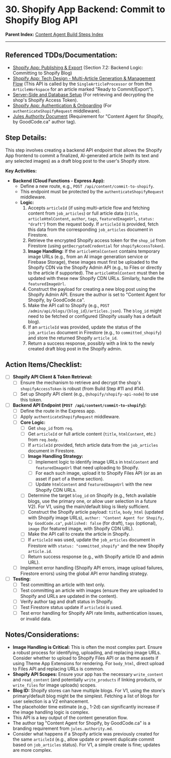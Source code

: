 # 30. Shopify App Backend: Commit to Shopify Blog API

**Parent Index:** [Content Agent Build Steps Index](index.md)

---

## Referenced TDDs/Documentation:
*   [Shopify App: Publishing & Export](../../jules/shopify-app/jules.publishing-and-export.md) (Section 7.2: Backend Logic: Committing to Shopify Blog)
*   [Shopify App: Tech Design - Multi-Article Generation & Management Flow](../../jules/shopify-app/tech-design.multi-article-flow.md) (This API is called by the `SingleArticleProcessor` or from the `ArticleWorkspace` for an article marked "Ready to Commit/Export").
*   [Server-Side and Database Setup](../../jules/serverside-setup.md) (For retrieving and decrypting the shop's Shopify Access Token).
*   [Shopify App: Authentication & Onboarding](../../jules/shopify-app/jules.authentication-and-onboarding.md) (For `authenticateShopifyRequest` middleware).
*   [Jules Authority Document](../../jules.authority.md) (Requirement for "Content Agent for Shopify, by GoodCode.ca" author tag).

## Step Details:
This step involves creating a backend API endpoint that allows the Shopify App frontend to commit a finalized, AI-generated article (with its text and any selected images) as a draft blog post to the user's Shopify store.

**Key Activities:**
*   **Backend (Cloud Functions - Express App):**
    *   Define a new route, e.g., `POST /api/content/commit-to-shopify`.
    *   This endpoint must be protected by the `authenticateShopifyRequest` middleware.
    *   **Logic:**
        1.  Accepts `articleId` (if using multi-article flow and fetching content from `job_articles`) or full article data (`title`, `articleHtmlContent`, `author`, `tags`, `featuredImageUrl`, `status: "draft"`) from the request body. If `articleId` is provided, fetch this data from the corresponding `job_articles` document in Firestore.
        2.  Retrieve the encrypted Shopify access token for the `shop_id` from Firestore (using `getDecryptedCredential` for `shopifyAccessToken`).
        3.  **Image Handling:** If the `articleHtmlContent` contains temporary image URLs (e.g., from an AI image generation service or Firebase Storage), these images must first be uploaded to the Shopify CDN via the Shopify Admin API (e.g., to Files or directly to the article if supported). The `articleHtmlContent` must then be updated with these new Shopify CDN URLs. Similarly, handle the `featuredImageUrl`.
        4.  Construct the payload for creating a new blog post using the Shopify Admin API. Ensure the author is set to "Content Agent for Shopify, by GoodCode.ca".
        5.  Make the API call to Shopify (e.g., `POST /admin/api/blogs/{blog_id}/articles.json`). The `blog_id` might need to be fetched or configured (Shopify usually has a default blog).
        6.  If an `articleId` was provided, update the status of the `job_articles` document in Firestore (e.g., to `committed_shopify`) and store the returned Shopify `article_id`.
        7.  Return a success response, possibly with a link to the newly created draft blog post in the Shopify admin.

## Action Items/Checklist:
- [ ] **Shopify API Client & Token Retrieval:**
    - [ ] Ensure the mechanism to retrieve and decrypt the shop's `shopifyAccessToken` is robust (from Build Step #11 and #14).
    - [ ] Set up Shopify API client (e.g., `@shopify/shopify-api-node`) to use this token.
- [ ] **Backend API Endpoint (`POST /api/content/commit-to-shopify`):**
    - [ ] Define the route in the Express app.
    - [ ] Apply `authenticateShopifyRequest` middleware.
    - [ ] **Core Logic:**
        - [ ] Get `shop_id` from `req`.
        - [ ] Get `articleId` or full article content (`title`, `htmlContent`, etc.) from `req.body`.
        - [ ] If `articleId` provided, fetch article data from the `job_articles` document in Firestore.
        - [ ] **Image Handling Strategy:**
            - [ ] Implement logic to identify image URLs in `htmlContent` and `featuredImageUrl` that need uploading to Shopify.
            - [ ] For each such image, upload it to Shopify Files API (or as an asset if part of a theme section).
            - [ ] Update `htmlContent` and `featuredImageUrl` with the new Shopify CDN URLs.
        - [ ] Determine the target `blog_id` on Shopify (e.g., fetch available blogs, use the primary one, or allow user selection in a future V2). For V1, using the main/default blog is likely sufficient.
        - [ ] Construct the Shopify article payload: `title`, `body_html` (updated with Shopify image URLs), `author: "Content Agent for Shopify, by GoodCode.ca"`, `published: false` (for draft), `tags` (optional), `image` (for featured image, with Shopify CDN URL).
        - [ ] Make the API call to create the article in Shopify.
        - [ ] If `articleId` was used, update the `job_articles` document in Firestore with `status: "committed_shopify"` and the new Shopify `article.id`.
        - [ ] Return success response (e.g., with Shopify article ID and admin URL).
    - [ ] Implement error handling (Shopify API errors, image upload failures, Firestore errors) using the global API error handling strategy.
- [ ] **Testing:**
    - [ ] Test committing an article with text only.
    - [ ] Test committing an article with images (ensure they are uploaded to Shopify and URLs are updated in the content).
    - [ ] Verify author tag and draft status in Shopify.
    - [ ] Test Firestore status update if `articleId` is used.
    - [ ] Test error handling for Shopify API rate limits, authentication issues, or invalid data.

## Notes/Considerations:
*   **Image Handling is Critical:** This is often the most complex part. Ensure a robust process for identifying, uploading, and replacing image URLs. Consider whether to upload to Shopify Files API or as theme assets if using Theme App Extensions for rendering. For `body_html`, direct upload to Files API and replacing URLs is common.
*   **Shopify API Scopes:** Ensure your app has the necessary `write_content` and `read_content` (and potentially `write_products` if linking products, or `write_files` for image uploads) scopes.
*   **Blog ID:** Shopify stores can have multiple blogs. For V1, using the store's primary/default blog might be the simplest. Fetching a list of blogs for user selection is a V2 enhancement.
*   The placeholder time estimate (e.g., 1-2d) can significantly increase if the image handling logic is complex.
*   This API is a key output of the content generation flow.
*   The author tag "Content Agent for Shopify, by GoodCode.ca" is a branding requirement from `jules.authority.md`.
*   Consider what happens if a Shopify article was previously created for the same `articleId` (e.g., allow update or prevent duplicate commit based on `job_articles` status). For V1, a simple create is fine; updates are more complex.
